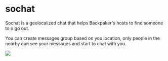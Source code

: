 # sochat

<p>Sochat is a geolocalized chat that helps Backpaker's hosts to find someone to o go out.</p>

<p>You can create messages group based on you location, only people in the nearby can see your messages and start to chat with you.</p>

<img style="-webkit-user-select: none" src="http://files.cityweekend.com.cn/storage/article/images/sliders/image-20120413-3uj2zlq8mmfjzh73fm35_0_0.png">

